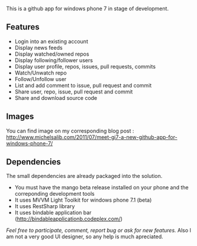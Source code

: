 This is a github app for windows phone 7 in stage of development.

## Features
- Login into an existing account
- Display news feeds
- Display watched/owned repos
- Display following/follower users
- Display user profile, repos, issues, pull requests, commits
- Watch/Unwatch repo
- Follow/Unfollow user
- List and add comment to issue, pull request and commit
- Share user, repo, issue, pull request and commit
- Share and download source code

## Images
You can find image on my corresponding blog post : http://www.michelsalib.com/2011/07/meet-gi7-a-new-github-app-for-windows-phone-7/

## Dependencies
The small dependencies are already packaged into the solution.

- You must have the mango beta release installed on your phone and the correponding development tools
- It uses MVVM Light Toolkit for windows phone 7.1 (beta)
- It uses RestSharp library
- It uses bindable application bar (http://bindableapplicationb.codeplex.com/) 

*Feel free to participate, comment, report bug or ask for new features.* Also I am not a very good UI designer, so any help is much apreciated.